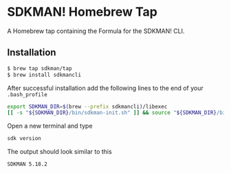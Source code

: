 # SDKMAN! Homebrew Tap

A Homebrew tap containing the Formula for the SDKMAN! CLI.

## Installation

```sh
$ brew tap sdkman/tap
$ brew install sdkmancli
```

After successful installation add the following lines to the end of your `.bash_profile`

```sh
export SDKMAN_DIR=$(brew --prefix sdkmancli)/libexec
[[ -s "${SDKMAN_DIR}/bin/sdkman-init.sh" ]] && source "${SDKMAN_DIR}/bin/sdkman-init.sh"
```

Open a new terminal and type

```sh
sdk version
```

The output should look similar to this

```sh
SDKMAN 5.18.2
```
